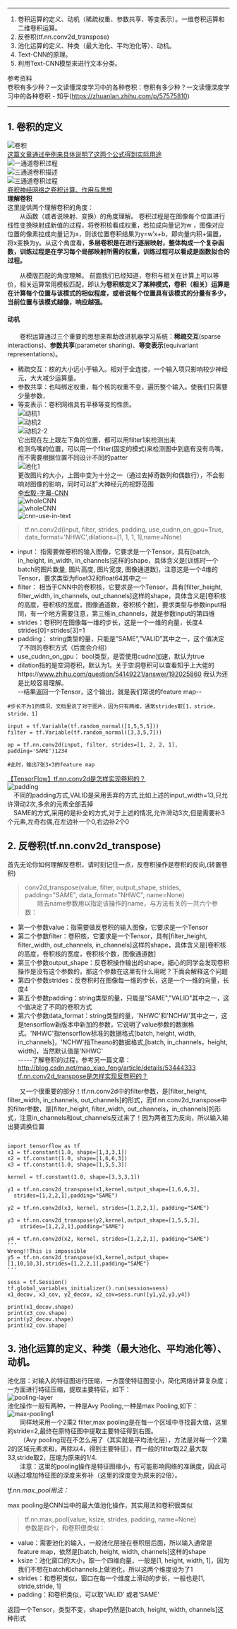 ***
1. 卷积运算的定义、动机（稀疏权重、参数共享、等变表示）。一维卷积运算和二维卷积运算。  
2. 反卷积(tf.nn.conv2d_transpose)  
3. 池化运算的定义、种类（最大池化、平均池化等）、动机。   
4. Text-CNN的原理。   
5. 利用Text-CNN模型来进行文本分类。   

参考资料    
卷积有多少种？一文读懂深度学习中的各种卷积：卷积有多少种？一文读懂深度学习中的各种卷积 - 知乎(https://zhuanlan.zhihu.com/p/57575810)   
****   
## 1. 卷积的定义   
![卷积](./images/卷积.png)    
[这篇文章通过举例来具体说明了这两个公式得到实际用途](https://www.cnblogs.com/sevenyuan/p/7810755.html)   
![一通道卷积过程](./images/一通道卷积过程.png)   
![三通道卷积描述](./images/三通道卷积描述.png)   
![三通道卷积过程](./images/三通道卷积过程.png)   
[卷积神经网络之卷积计算、作用与思想 ](https://www.cnblogs.com/shine-lee/p/9932226.html)   
**理解卷积**   
这里提供两个理解卷积的角度：    
&emsp;&emsp;从函数（或者说映射、变换）的角度理解。 卷积过程是在图像每个位置进行线性变换映射成新值的过程，将卷积核看成权重，若拉成向量记为w
，图像对应位置的像素拉成向量记为x，则该位置卷积结果为y=w′x+b，即向量内积+偏置，将x变换为y。从这个角度看，**多层卷积是在进行逐层映射，整体构成一个复杂函数，训练过程是在学习每个局部映射所需的权重，训练过程可以看成是函数拟合的过程。**     

&emsp;&emsp;从模版匹配的角度理解。 前面我们已经知道，卷积与相关在计算上可以等价，相关运算常用模板匹配，即认为**卷积核定义了某种模式，卷积（相关）运算是在计算每个位置与该模式的相似程度，或者说每个位置具有该模式的分量有多少，当前位置与该模式越像，响应越强。**   
#### 动机  
&emsp;&emsp;卷积运算通过三个重要的思想来帮助改进机器学习系统：**稀疏交互**(sparse interactions)、**参数共享**(parameter sharing)、**等变表示**(equivariant representations)。   
* 稀疏交互：核的大小远小于输入。相对于全连接，一个输入项只影响较少神经元，大大减少运算量。  
* 参数共享：也叫绑定权重，每个核的权重不变，遍历整个输入。使我们只需要少量参数，   
* 等变表示：卷积网络具有平移等变的性质。  
![动机1](./images/动机1.png)     
![动机2](./images/动机2.png)     
![动机2-2](./images/动机2-2.png)     
它出现在左上跟左下角的位置，都可以用filter1来检测出来   
检测鸟嘴的位置，可以用一个fliter(固定的模式)来检测图中到底有没有鸟嘴，而不需要根据位置不同设计不同的patter      
![池化1](./images/池化1.png)   
更改图片的大小，上图中变为十分之一（通过去掉奇数列和偶数行），不会影响对图像的影响，同时可以扩大神经元的视野范围   
[李宏毅-字幕-CNN](https://www.bilibili.com/video/av44989461?from=search&seid=7846858415584841644)   
![wholeCNN](./images/wholeCNN.PNG)   
![wholeCNN](./images/联系到RNN.PNG)   
![cnn-use-in-text](./images/cnn-use-in-text.PNG)   
>tf.nn.conv2d(input, filter, strides, padding, use_cudnn_on_gpu=True,  data_format='NHWC',dilations=[1, 1, 1, 1],name=None)    

* input： 指需要做卷积的输入图像，它要求是一个Tensor，具有[batch, in_height, in_width, in_channels]这样的shape，具体含义是[训练时一个batch的图片数量, 图片高度, 图片宽度, 图像通道数]，注意这是一个4维的Tensor，要求类型为float32和float64其中之一   
* filter： 相当于CNN中的卷积核，它要求是一个Tensor，具有[filter_height, filter_width, in_channels, out_channels]这样的shape，具体含义是[卷积核的高度，卷积核的宽度，图像通道数，卷积核个数]，要求类型与参数input相同，有一个地方需要注意，第三维in_channels，就是参数input的第四维     
* strides：卷积时在图像每一维的步长，这是一个一维的向量，长度4.  strides[0]=strides[3]=1   
* padding： string类型的量，只能是”SAME”,”VALID”其中之一，这个值决定了不同的卷积方式（后面会介绍）  
* use_cudnn_on_gpu： bool类型，是否使用cudnn加速，默认为true   
* dilation指的是空洞卷积，默认为1。关于空洞卷积可以查看知乎上大佬的https://www.zhihu.com/question/54149221/answer/192025860 我认为还是比较容易理解。   
--结果返回一个Tensor，这个输出，就是我们常说的feature map--
```
#步长不为1的情况，文档里说了对于图片，因为只有两维，通常strides取[1，stride，stride，1]

input = tf.Variable(tf.random_normal([1,5,5,5]))
filter = tf.Variable(tf.random_normal([3,3,5,7]))

op = tf.nn.conv2d(input, filter, strides=[1, 2, 2, 1], padding='SAME')1234

#此时，输出7张3×3的feature map 
```
[【TensorFlow】tf.nn.conv2d是怎样实现卷积的？](https://blog.csdn.net/mao_xiao_feng/article/details/78004522)   
![padding](./images/padding.png)   
&emsp;不同的padding方式,VALID是采用丢弃的方式,比如上述的input_width=13,只允许滑动2次,多余的元素全部丢掉     
&emsp;SAME的方式,采用的是补全的方式,对于上述的情况,允许滑动3次,但是需要补3个元素,左奇右偶,在左边补一个0,右边补2个0  

## 2. 反卷积(tf.nn.conv2d_transpose)    
首先无论你如何理解反卷积，请时刻记住一点，反卷积操作是卷积的反向,(转置卷积)   
>conv2d_transpose(value, filter, output_shape, strides, padding="SAME", data_format="NHWC", name=None)  
&emsp;&emsp;除去name参数用以指定该操作的name，与方法有关的一共六个参数：   
* 第一个参数value：指需要做反卷积的输入图像，它要求是一个Tensor   
* 第二个参数filter：卷积核，它要求是一个Tensor，具有[filter_height, filter_width, out_channels, in_channels]这样的shape，具体含义是[卷积核的高度，卷积核的宽度，卷积核个数，图像通道数]   
* 第三个参数output_shape：反卷积操作输出的shape，细心的同学会发现卷积操作是没有这个参数的，那这个参数在这里有什么用呢？下面会解释这个问题   
* 第四个参数strides：反卷积时在图像每一维的步长，这是一个一维的向量，长度4   
* 第五个参数padding：string类型的量，只能是"SAME","VALID"其中之一，这个值决定了不同的卷积方式   
* 第六个参数data_format：string类型的量，'NHWC'和'NCHW'其中之一，这是tensorflow新版本中新加的参数，它说明了value参数的数据格式。'NHWC'指tensorflow标准的数据格式[batch, height, width, in_channels]，'NCHW'指Theano的数据格式,[batch, in_channels，height, width]，当然默认值是'NHWC'   
  -----了解卷积的过程，参考另一篇文章：http://blog.csdn.net/mao_xiao_feng/article/details/53444333
[tf.nn.conv2d_transpose是怎样实现反卷积的？](https://blog.csdn.net/mao_xiao_feng/article/details/71713358)   
  
&emsp;&emsp;又一个很重要的部分！tf.nn.conv2d中的filter参数，是[filter_height, filter_width, in_channels, out_channels]的形式，而tf.nn.conv2d_transpose中的filter参数，是[filter_height, filter_width, out_channels，in_channels]的形式，注意in_channels和out_channels反过来了！因为两者互为反向，所以输入输出要调换位置   
```

import tensorflow as tf
x1 = tf.constant(1.0, shape=[1,3,3,1])
x2 = tf.constant(1.0, shape=[1,6,6,3])
x3 = tf.constant(1.0, shape=[1,5,5,3])

kernel = tf.constant(1.0, shape=[3,3,3,1])

y1 = tf.nn.conv2d_transpose(x1,kernel,output_shape=[1,6,6,3],
  strides=[1,2,2,1],padding="SAME")
  
y2 = tf.nn.conv2d(x3, kernel, strides=[1,2,2,1], padding="SAME")

y3 = tf.nn.conv2d_transpose(y2,kernel,output_shape=[1,5,5,3],
    strides=[1,2,2,1],padding="SAME")

y4 = tf.nn.conv2d(x2, kernel, strides=[1,2,2,1], padding="SAME")
'''
Wrong!!This is impossible
y5 = tf.nn.conv2d_transpose(x1,kernel,output_shape=[1,10,10,3],strides=[1,2,2,1],padding="SAME")
'''

sess = tf.Session()
tf.global_variables_initializer().run(session=sess)
x1_decov, x3_cov, y2_decov, x2_cov=sess.run([y1,y2,y3,y4])

print(x1_decov.shape)
print(x3_cov.shape)
print(y2_decov.shape)
print(x2_cov.shape)
```  
## 3. 池化运算的定义、种类（最大池化、平均池化等）、动机。    
池化层：对输入的特征图进行压缩，一方面使特征图变小，简化网络计算复杂度；一方面进行特征压缩，提取主要特征，如下：  
![pooling-layer](./images/pooling-layer.png)  
池化操作一般有两种，一种是Avy Pooling,一种是max Pooling,如下：   
![max-pooling1](./images/max-pooling1.png)  
&emsp;&emsp;同样地采用一个2乘2 filter,max pooling是在每一个区域中寻找最大值，这里的stride=2,最终在原特征图中提取主要特征得到右图。    
&emsp;&emsp;（Avy pooling现在不怎么用了（其实就是平均池化层），方法是对每一个2乘2的区域元素求和，再除以4，得到主要特征），而一般的filter取2*2*,最大取3*3*,stride取2，压缩为原来的1/4.    
&emsp;&emsp;注意：这里的pooling操作是特征图缩小，有可能影响网络的准确度，因此可以通过增加特征图的深度来弥补（这里的深度变为原来的2倍）。    

*tf.nn.max_pool用法：*      

max pooling是CNN当中的最大值池化操作，其实用法和卷积很类似   
>tf.nn.max_pool(value, ksize, strides, padding, name=None)    
参数是四个，和卷积很类似：    
* value：需要池化的输入，一般池化层接在卷积层后面，所以输入通常是feature map，依然是[batch, height, width, channels]这样的shape   
* ksize：池化窗口的大小，取一个四维向量，一般是[1, height, width, 1]，因为我们不想在batch和channels上做池化，所以这两个维度设为了1    
* strides：和卷积类似，窗口在每一个维度上滑动的步长，一般也是[1, stride,stride, 1]   
* padding：和卷积类似，可以取’VALID’ 或者’SAME’   

返回一个Tensor，类型不变，shape仍然是[batch, height, width, channels]这种形式   
